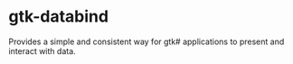# gtk-databind
Provides a simple and consistent way for gtk# applications to present and interact with data.

